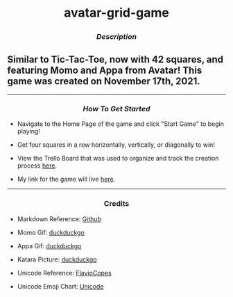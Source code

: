 # <p align = center>avatar-grid-game

### <p align = center>_Description_

## Similar to Tic-Tac-Toe, now with 42 squares, and featuring Momo and Appa from Avatar! This game was created on November 17th, 2021.

---

### <p align = center>_How To Get Started_

- Navigate to the Home Page of the game and click "Start Game" to begin playing!

- Get four squares in a row horizontally, vertically, or diagonally to win!

- View the Trello Board that was used to organize and track the creation process [here](https://trello.com/b/K9CQpvOQ/the-best-connect-4-ever).

- My link for the game will live [here](https://github.com/charlielin1988/avatar-grid-game).

---

### <p align = center> Credits

- Markdown Reference: [Github](https://github.com/SEI-R-11-8/u1_hw_markdown)

- Momo Gif: [duckduckgo](https://duckduckgo.com/?q=momo+avatar+gif+&va=b&t=hc&iax=images&iai=https%3A%2F%2F66.media.tumblr.com%2F2d1cd2808cb60a84a8b3ebb7f2063964%2Ftumblr_p4etw7gfuh1toar22o1_400.gif&ia=images)

- Appa Gif: [duckduckgo](https://duckduckgo.com/?q=appa+gif&t=h_&iax=images&ia=images&iai=https%3A%2F%2F68.media.tumblr.com%2Fc471cb00dee30d681b4a1bb1545fa680%2Ftumblr_oc9zstmKca1sktgg3o3_500.gif)

- Katara Picture: [duckduckgo](https://duckduckgo.com/?q=katara+chibi&t=h_&iax=images&ia=images&iai=http%3A%2F%2Forig15.deviantart.net%2F49fa%2Ff%2F2013%2F296%2Ff%2F2%2Fchibi_katara_by_uchihasae-d6ribg1.png)

- Unicode Reference: [FlavioCopes](https://flaviocopes.com/javascript-unicode/#unicode-encoding-of-source-files)

- Unicode Emoji Chart: [Unicode](https://www.unicode.org/emoji/charts/emoji-list.html)
